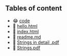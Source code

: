 ## Tables of content
- 😂 [code](./code)
- 🤣 [hello.html](./hello.html)
- 🤣 [index.html](./index.html)
- 🤣 [readme.md](./readme.md)
- 🤣 [Strings in detail .pdf](./Strings%20in%20detail%20.pdf)
- 🤣 [Strings.pdf](./Strings.pdf)
